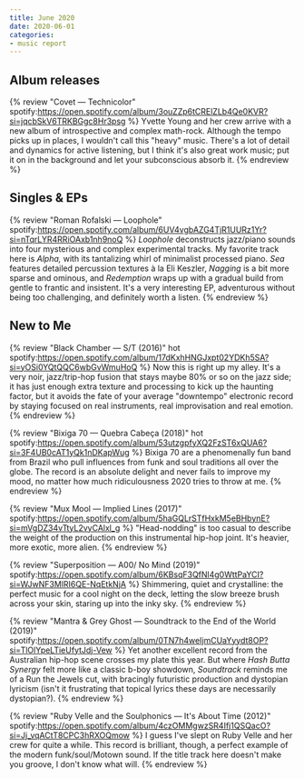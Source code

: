 ```yaml
---
title: June 2020
date: 2020-06-01
categories:
- music report
---
```


## Album releases

{% review "Covet — Technicolor"
  spotify:https://open.spotify.com/album/3ouZZp6tCRElZLb4Qe0KVR?si=jqcbSkV6TRKBGgc8Hr3psg
%}
  Yvette Young and her crew arrive with a new album of introspective and complex math-rock. Although the tempo picks up in places, I wouldn't call this "heavy" music. There's a lot of detail and dynamics for active listening, but I think it's also great work music; put it on in the background and let your subconscious absorb it.
{% endreview %}


## Singles & EPs

{% review "Roman Rofalski — Loophole"
  spotify:https://open.spotify.com/album/6UV4vgbAZG4TjR1UURz1Yr?si=nTqrLYR4RRiOAxb1nh9noQ
%}
  _Loophole_ deconstructs jazz/piano sounds into four mysterious and complex experimental tracks. My favorite track here is _Alpha,_ with its tantalizing whirl of minimalist processed piano. _Sea_ features detailed percussion textures à la Eli Keszler, _Nagging_ is a bit more sparse and ominous, and _Redemption_ wraps up with a gradual build from gentle to frantic and insistent. It's a very interesting EP, adventurous without being too challenging, and definitely worth a listen.
{% endreview %}


## New to Me

{% review "Black Chamber — S/T (2016)" hot
  spotify:https://open.spotify.com/album/17dKxhHNGJxpt02YDKh5SA?si=yOSi0YQtQQC6wbGvWmuHoQ
%}
  Now this is right up my alley. It's a very noir, jazz/trip-hop fusion that stays maybe 80% or so on the jazz side; it has just enough extra texture and processing to kick up the haunting factor, but it avoids the fate of your average "downtempo" electronic record by staying focused on real instruments, real improvisation and real emotion.
{% endreview %}

{% review "Bixiga 70 — Quebra Cabeça (2018)" hot
  spotify:https://open.spotify.com/album/53utzgpfyXQ2FzST6xQUA6?si=3F4UB0cAT1yQk1nDKapWug
%}
  Bixiga 70 are a phenomenally fun band from Brazil who pull influences from funk and soul traditions all over the globe. The record is an absolute delight and never fails to improve my mood, no matter how much ridiculousness 2020 tries to throw at me.
{% endreview %}

{% review "Mux Mool — Implied Lines (2017)"
  spotify:https://open.spotify.com/album/5haGQLrSTfHxkM5eBHbynE?si=mVgDZ34vTtyL2vyCAlxl_g
%}
  "Head-nodding" is too casual to describe the weight of the production on this instrumental hip-hop joint. It's heavier, more exotic, more alien.
{% endreview %}

{% review "Superposition — A00/ No Mind (2019)"
  spotify:https://open.spotify.com/album/6KBsqF3QfNl4g0WttPaYCI?si=WJwNF3MlRI6QE-NqEtkNjA
%}
  Shimmering, quiet and crystalline: the perfect music for a cool night on the deck, letting the slow breeze brush across your skin, staring up into the inky sky.
{% endreview %}

{% review "Mantra & Grey Ghost — Soundtrack to the End of the World (2019)"
  spotify:https://open.spotify.com/album/0TN7h4weIjmCUaYyydt8OP?si=TlOlYpeLTieUfytJdj-Vew
%}
  Yet another excellent record from the Australian hip-hop scene crosses my plate this year. But where _Hash Butta Synergy_ felt more like a classic b-boy showdown, _Soundtrack_ reminds me of a Run the Jewels cut, with bracingly futuristic production and dystopian lyricism (isn't it frustrating that topical lyrics these days are necessarily dystopian?).
{% endreview %}

{% review "Ruby Velle and the Soulphonics — It's About Time (2012)"
  spotify:https://open.spotify.com/album/4czOMMgwzSR4Ifj1QSQacO?si=Jj_vqACtT8CPC3hRXOQmow
%}
  I guess I've slept on Ruby Velle and her crew for quite a while. This record is brilliant, though, a perfect example of the modern funk/soul/Motown sound. If the title track here doesn't make you groove, I don't know what will.
{% endreview %}
